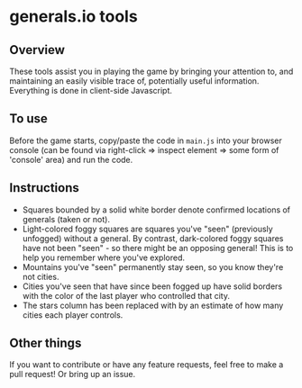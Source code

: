 # generals.io tools

## Overview
These tools assist you in playing the game by bringing your attention to, and maintaining an easily visible trace of, potentially useful information. Everything is done in client-side Javascript.

## To use
Before the game starts, copy/paste the code in `main.js` into your browser console (can be found via right-click => inspect element => some form of 'console' area) and run the code.

## Instructions
- Squares bounded by a solid white border denote confirmed locations of generals (taken or not).
- Light-colored foggy squares are squares you've "seen" (previously unfogged) without a general. By contrast, dark-colored foggy squares have not been "seen" - so there might be an opposing general! This is to help you remember where you've explored.
- Mountains you've "seen" permanently stay seen, so you know they're not cities.
- Cities you've seen that have since been fogged up have solid borders with the color of the last player who controlled that city.
- The stars column has been replaced with by an estimate of how many cities each player controls.

## Other things
If you want to contribute or have any feature requests, feel free to make a pull request! Or bring up an issue.
